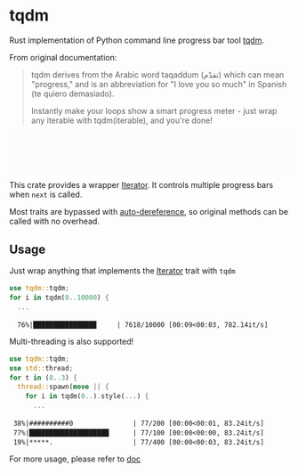 # tqdm

Rust implementation of Python command line progress bar tool [tqdm](https://github.com/tqdm/tqdm/).

From original documentation:

> tqdm derives from the Arabic word taqaddum (تقدّم) which can mean "progress," and is an abbreviation for "I love you so much" in Spanish (te quiero demasiado).
>
> Instantly make your loops show a smart progress meter - just wrap any iterable with tqdm(iterable), and you're done!
>

![demo](demo-multithread.gif)



This crate provides a wrapper [Iterator](https://doc.rust-lang.org/core/iter/trait.Iterator.html). It controls multiple progress bars when `next` is called.

Most traits are bypassed with [auto-dereference](https://doc.rust-lang.org/std/ops/trait.Deref.html), so original methods can be called with no overhead.



## Usage

Just wrap anything that implements the [Iterator](https://doc.rust-lang.org/core/iter/trait.Iterator.html) trait with `tqdm`

```rust
use tqdm::tqdm;
for i in tqdm(0..10000) {
  ...
```

`  76%|███████████████▉     | 7618/10000 [00:09<00:03, 782.14it/s]`



Multi-threading is also supported!

```rust
use tqdm::tqdm;
use std::thread;
for t in (0..3) {
  thread::spawn(move || {
    for i in tqdm(0..).style(...) {
      ...
```

` 38%|##########0               | 77/200 [00:00<00:01, 83.24it/s]`\
` 77%|████████████████████      | 77/100 [00:00<00:00, 83.24it/s]`\
` 19%|*****.                    | 77/400 [00:00<00:03, 83.24it/s]`



For more usage, please refer to [doc](https://docs.rs/tqdm/latest/tqdm)

